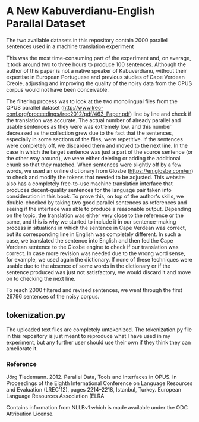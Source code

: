# A New Kabuverdianu-English Parallal Dataset

The two available datasets in this repository contain 2000 parallel sentences used in a machine translation experiment

This was the most time-consuming part of the experiment and, on average, it took around two to three hours to produce 100 sentences. Although the author of this paper is not a native speaker of Kabuverdianu, without their expertise in European Portuguese and previous studies of Cape Verdean Creole, adjusting and improving the quality of the noisy data from the OPUS corpus would not have been conceivable.

The filtering process was to look at the two monolingual files from the OPUS parallel dataset (http://www.lrec-conf.org/proceedings/lrec2012/pdf/463_Paper.pdf) line by line and check if the translation was accurate. The actual number of already parallel and usable sentences as they were was extremely low, and this number decreased as the collection grew due to the fact that the sentences, especially in some sections of the files, were repetitive.
If the sentences were completely off, we discarded them and moved to the next line.
In the case in which the target sentence was just a part of the source sentence (or the other way around), we were either deleting or adding the additional chunk so that they matched.
When sentences were slightly off by a few words, we used an online dictionary from Glosbe (https://en.glosbe.com/en) to check and modify the tokens that needed to be adjusted. This website also has a completely free-to-use machine translation interface that produces decent-quality sentences for the language pair taken into consideration in this book. To prove this, on top of the author's skills, we double-checked by taking two good parallel sentences as references and seeing if the interface was able to produce a reasonable output. Depending on the topic, the translation was either very close to the reference or the same, and this is why we started to include it in our sentence-making process in situations in which the sentence in Cape Verdean was correct, but its corresponding line in English was completely different. In such a case, we translated the sentence into English and then fed the Cape Verdean sentence to the Glosbe engine to check if our translation was correct. In case more revision was needed due to the wrong word sense, for example, we used again the dictionary. If none of these techniques were usable due to the absence of some words in the dictionary or if the sentence produced was just not satisfactory, we would discard it and move on to checking the next line.

To reach 2000 filtered and revised sentences, we went through the first 26796 sentences of the noisy corpus.

## tokenization.py

The uploaded text files are completely untokenized. The tokenization.py file in this repository is just meant to reproduce what I have used in my experiment, but any further user should use their own if they think they can ameliorate it. 




### Reference

Jörg Tiedemann. 2012. Parallel Data, Tools and Interfaces in OPUS. In Proceedings of the Eighth International Conference on Language Resources and Evaluation (LREC'12), pages 2214–2218, Istanbul, Turkey. European Language Resources Association (ELRA




Contains information from NLLBv1 which is made available
under the ODC Attribution License.
